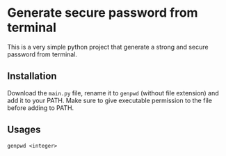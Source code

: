 # Generate secure password from terminal

This is a very simple python project that generate a strong and secure password from terminal.

## Installation

Download the `main.py` file, rename it to `genpwd` (without file extension) and add it to your PATH.
Make sure to give executable permission to the file before adding to PATH.

## Usages

```
genpwd <integer>
```

